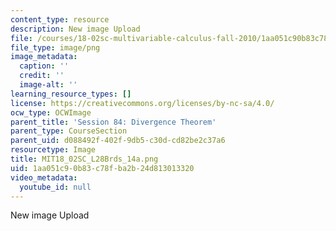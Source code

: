 ```yaml
---
content_type: resource
description: New image Upload
file: /courses/18-02sc-multivariable-calculus-fall-2010/1aa051c90b83c78fba2b24d813013320_MIT18_02SC_L28Brds_14a.png
file_type: image/png
image_metadata:
  caption: ''
  credit: ''
  image-alt: ''
learning_resource_types: []
license: https://creativecommons.org/licenses/by-nc-sa/4.0/
ocw_type: OCWImage
parent_title: 'Session 84: Divergence Theorem'
parent_type: CourseSection
parent_uid: d088492f-402f-9db5-c30d-cd82be2c37a6
resourcetype: Image
title: MIT18_02SC_L28Brds_14a.png
uid: 1aa051c9-0b83-c78f-ba2b-24d813013320
video_metadata:
  youtube_id: null
---
```

New image Upload